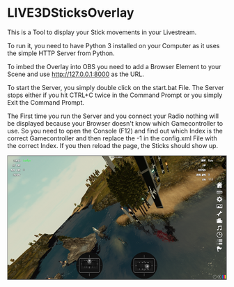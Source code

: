# LIVE3DSticksOverlay
This is a Tool to display your Stick movements in your Livestream.

To run it, you need to have Python 3 installed on your Computer as it uses the simple HTTP Server from Python.

To imbed the Overlay into OBS you need to add a Browser Element to your Scene and use http://127.0.0.1:8000 as the URL.

To start the Server, you simply double click on the start.bat File. The Server stops either if you hit CTRL+C twice in the Command Prompt or you simply Exit the Command Prompt.

The First time you run the Server and you connect your Radio nothing will be displayed because your Browser doesn't know which Gamecontroller to use. So you need to open the Console (F12) and find out which Index is the correct Gamecontroller and then replace the -1 in the config.xml File with the correct Index. If you then reload the page, the Sticks should show up.

![Alt text](images/img1.png?raw=true "In Game")
